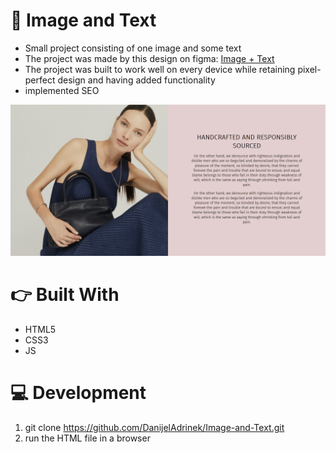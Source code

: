 # 📱 Image and Text
* Small project consisting of one image and some text
* The project was made by this design on figma: [Image + Text](https://www.figma.com/file/5JTNUasYOPVaGL57ahb2H3/Untitled?node-id=0%3A1)
* The project was built to work well on every device while retaining pixel-perfect design and having added functionality
* implemented SEO

![Project Image](./assets/images/project.png)

# 👉 Built With
* HTML5
* CSS3
* JS

# 💻 Development
1. git clone https://github.com/DanijelAdrinek/Image-and-Text.git
2. run the HTML file in a browser